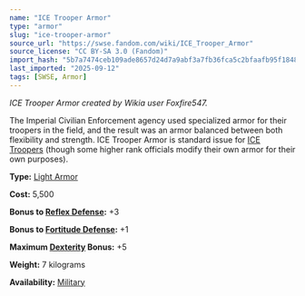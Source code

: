 ```yaml
---
name: "ICE Trooper Armor"
type: "armor"
slug: "ice-trooper-armor"
source_url: "https://swse.fandom.com/wiki/ICE_Trooper_Armor"
source_license: "CC BY-SA 3.0 (Fandom)"
import_hash: "5b7a7474ceb109ade8657d24d7a9abf3a7fb36fca5c2bfaafb95f1848c873007"
last_imported: "2025-09-12"
tags: [SWSE, Armor]
---
```

*ICE Trooper Armor created by Wikia user Foxfire547.*

The Imperial Civilian Enforcement agency used specialized armor for their troopers in the field, and the result was an armor balanced between both flexibility and strength. ICE Trooper Armor is standard issue for [ICE Troopers](https://swse.fandom.com/wiki/ICE_Troopers) (though some higher rank officials modify their own armor for their own purposes).

**Type:** [Light Armor](https://swse.fandom.com/wiki/Light_Armor)

**Cost:** 5,500

**Bonus to [Reflex Defense](https://swse.fandom.com/wiki/Reflex_Defense):** +3

**Bonus to [Fortitude Defense](https://swse.fandom.com/wiki/Fortitude_Defense):** +1

**Maximum [Dexterity](https://swse.fandom.com/wiki/Dexterity) Bonus:** +5

**Weight:** 7 kilograms 

**Availability:** [Military](https://swse.fandom.com/wiki/Military)